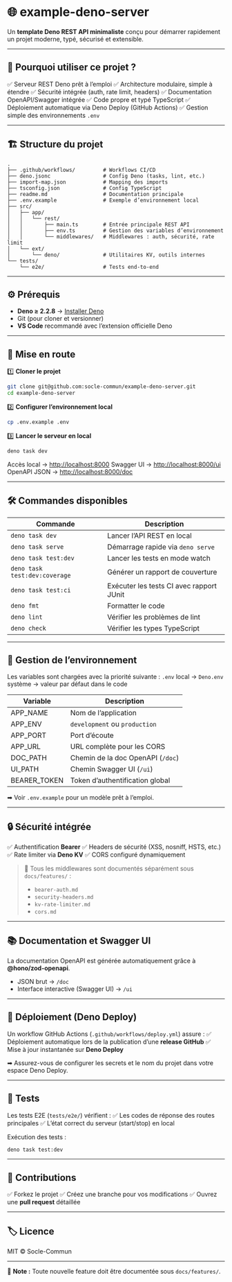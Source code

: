 # 🌐 example-deno-server

Un **template Deno REST API minimaliste** conçu pour démarrer rapidement un projet moderne, typé, sécurisé et extensible.

---

## 🚀 Pourquoi utiliser ce projet ?

✅ Serveur REST Deno prêt à l’emploi
✅ Architecture modulaire, simple à étendre
✅ Sécurité intégrée (auth, rate limit, headers)
✅ Documentation OpenAPI/Swagger intégrée
✅ Code propre et typé TypeScript
✅ Déploiement automatique via Deno Deploy (GitHub Actions)
✅ Gestion simple des environnements `.env`

---

## 🏗️ Structure du projet

```
.
├── .github/workflows/         # Workflows CI/CD
├── deno.jsonc                 # Config Deno (tasks, lint, etc.)
├── import-map.json            # Mapping des imports
├── tsconfig.json              # Config TypeScript
├── readme.md                  # Documentation principale
├── .env.example               # Exemple d’environnement local
├── src/
│   ├── app/
│   │   └── rest/
│   │       ├── main.ts        # Entrée principale REST API
│   │       ├── env.ts         # Gestion des variables d’environnement
│   │       └── middlewares/   # Middlewares : auth, sécurité, rate limit
│   └── ext/
│       └── deno/              # Utilitaires KV, outils internes
└── tests/
    └── e2e/                   # Tests end-to-end
```

---

## ⚙️ Prérequis

* **Deno ≥ 2.2.8** → [Installer Deno](https://deno.land/manual/getting_started/installation)
* Git (pour cloner et versionner)
* **VS Code** recommandé avec l’extension officielle Deno

---

## 🔨 Mise en route

1️⃣ **Cloner le projet**

```bash
git clone git@github.com:socle-commun/example-deno-server.git
cd example-deno-server
```

2️⃣ **Configurer l’environnement local**

```bash
cp .env.example .env
```

3️⃣ **Lancer le serveur en local**

```bash
deno task dev
```

Accès local → [http://localhost:8000](http://localhost:8000)
Swagger UI → [http://localhost:8000/ui](http://localhost:8000/ui)
OpenAPI JSON → [http://localhost:8000/doc](http://localhost:8000/doc)

---

## 🛠️ Commandes disponibles

| Commande                      | Description                              |
| ----------------------------- | ---------------------------------------- |
| `deno task dev`               | Lancer l’API REST en local               |
| `deno task serve`             | Démarrage rapide via `deno serve`        |
| `deno task test:dev`          | Lancer les tests en mode watch           |
| `deno task test:dev:coverage` | Générer un rapport de couverture         |
| `deno task test:ci`           | Exécuter les tests CI avec rapport JUnit |
| `deno fmt`                    | Formatter le code                        |
| `deno lint`                   | Vérifier les problèmes de lint           |
| `deno check`                  | Vérifier les types TypeScript            |

---

## 🌱 Gestion de l’environnement

Les variables sont chargées avec la priorité suivante :
`.env` local → `Deno.env` système → valeur par défaut dans le code

| Variable      | Description                       |
| ------------- | --------------------------------- |
| APP\_NAME     | Nom de l’application              |
| APP\_ENV      | `development` ou `production`     |
| APP\_PORT     | Port d’écoute                     |
| APP\_URL      | URL complète pour les CORS        |
| DOC\_PATH     | Chemin de la doc OpenAPI (`/doc`) |
| UI\_PATH      | Chemin Swagger UI (`/ui`)         |
| BEARER\_TOKEN | Token d’authentification global   |

➡ Voir `.env.example` pour un modèle prêt à l’emploi.

---

## 🔒 Sécurité intégrée

✅ Authentification **Bearer**
✅ Headers de sécurité (XSS, nosniff, HSTS, etc.)
✅ Rate limiter via **Deno KV**
✅ CORS configuré dynamiquement

> 📂 Tous les middlewares sont documentés séparément sous `docs/features/` :
>
> * `bearer-auth.md`
> * `security-headers.md`
> * `kv-rate-limiter.md`
> * `cors.md`

---

## 📚 Documentation et Swagger UI

La documentation OpenAPI est générée automatiquement grâce à **@hono/zod-openapi**.

* JSON brut → `/doc`
* Interface interactive (Swagger UI) → `/ui`

---

## 🚀 Déploiement (Deno Deploy)

Un workflow GitHub Actions (`.github/workflows/deploy.yml`) assure :
✅ Déploiement automatique lors de la publication d’une **release GitHub**
✅ Mise à jour instantanée sur **Deno Deploy**

➡ Assurez-vous de configurer les secrets et le nom du projet dans votre espace Deno Deploy.

---

## 🧪 Tests

Les tests E2E (`tests/e2e/`) vérifient :
✅ Les codes de réponse des routes principales
✅ L’état correct du serveur (start/stop) en local

Exécution des tests :

```bash
deno task test:dev
```

---

## 🌟 Contributions

✅ Forkez le projet
✅ Créez une branche pour vos modifications
✅ Ouvrez une **pull request** détaillée

---

## 🏷️ Licence

MIT © Socle-Commun

---

📂 **Note :** Toute nouvelle feature doit être documentée sous `docs/features/`.
